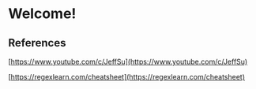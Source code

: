 # Welcome!

## References

[https://www.youtube.com/c/JeffSu](https://www.youtube.com/c/JeffSu)



[https://regexlearn.com/cheatsheet](https://regexlearn.com/cheatsheet)







